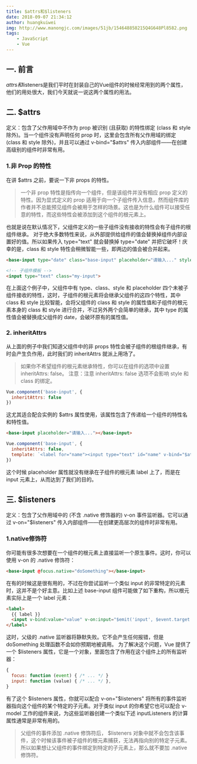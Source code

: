 ```yaml
---
title: $attrs和$listeners
date: 2018-09-07 21:34:12
author: huangkuiwei
img: http://www.manongjc.com/images/51jb/154648858215Q4G648Pl8582.png
tags: 
    - JavaScript
    - Vue
---
```

## 一. 前言
$attrs和$listeners是我们平时在封装自己的Vue组件的时候经常用到的两个属性，他们的用处很大，我们今天就说一说这两个属性的用法。
## 二. $attrs
定义：包含了父作用域中不作为 prop 被识别 (且获取) 的特性绑定 (class 和 style 除外)。当一个组件没有声明任何 prop 时，这里会包含所有父作用域的绑定 (class 和 style 除外)，并且可以通过 v-bind="$attrs" 传入内部组件——在创建高级别的组件时非常有用。
### 1.非 Prop 的特性
在讲 $attrs 之前，要说一下非 props 的特性。
>一个非 prop 特性是指传向一个组件，但是该组件并没有相应 prop 定义的特性。因为显式定义的 prop 适用于向一个子组件传入信息，然而组件库的作者并不总能预见组件会被用于怎样的场景。这也是为什么组件可以接受任意的特性，而这些特性会被添加到这个组件的根元素上。

也就是说在默认情况下，父组件定义的一些子组件没有接收的特性会有子组件的根组件继承。
对于绝大多数特性来说，从外部提供给组件的值会替换掉组件内部设置好的值。所以如果传入 type="text" 就会替换掉 type="date" 并把它破坏！庆幸的是，class 和 style 特性会稍微智能一些，即两边的值会被合并起来。
```html
<base-input type="date" class="base-input" placeholder="请输入..." style="color: #ffff00;"></base-input>
```
```html
<!-- 子组件模板 -->
<input type="text" class="my-input">
```
在上面这个例子中，父组件中有 type、class、style 和 placeholder 四个未被子组件接收的特性，这时，子组件的根元素将会继承父组件的这四个特性，其中 class 和 style 比较智能，会将父组件的 class 和 style 的属性值和子组件的根元素本身的 class 和 style 进行合并，不过另外两个会简单的继承，其中 type 的属性值会被替换成父组件的 date，会破环原有的属性值。
### 2. inheritAttrs
从上面的例子中我们知道父组件中的非 props 特性会被子组件的根组件继承，有时会产生负作用，此时我们的 inheritAttrs 就派上用场了。
>如果你不希望组件的根元素继承特性，你可以在组件的选项中设置 inheritAttrs: false。
>注意：注意 inheritAttrs: false 选项不会影响 style 和 class 的绑定。

```javascript
Vue.component('base-input', {
  inheritAttrs: false
})
```
这尤其适合配合实例的 $attrs 属性使用，该属性包含了传递给一个组件的特性名和特性值。
```html
<base-input placeholder="请输入..."></base-input>
```
```javascript
Vue.component('base-input', {
  inheritAttrs: false,
  template: `<label for="name"><input type="text" id="name" v-bind="$attrs"></label>`
})
```
这个时候 placeholder 属性就没有继承在子组件的根元素 label 上了，而是在 input 元素上，从而达到了我们的目的。
## 三. $listeners
定义：包含了父作用域中的 (不含 .native 修饰器的) v-on 事件监听器。它可以通过 v-on="$listeners" 传入内部组件——在创建更高层次的组件时非常有用。
### 1.native修饰符
你可能有很多次想要在一个组件的根元素上直接监听一个原生事件。这时，你可以使用 v-on 的 .native 修饰符：
```html
<base-input @focus.native="doSomething"></base-input>
```
在有的时候这是很有用的，不过在你尝试监听一个类似 input 的非常特定的元素时，这并不是个好主意。比如上述 base-input 组件可能做了如下重构，所以根元素实际上是一个 label 元素：
```html
<label>
  {{ label }}
  <input v-bind:value="value" v-on:input="$emit('input', $event.target.value)" >
</label>
```
这时，父级的 .native 监听器将静默失败。它不会产生任何报错，但是 doSomething 处理函数不会如你预期地被调用。
为了解决这个问题，Vue 提供了一个 $listeners 属性，它是一个对象，里面包含了作用在这个组件上的所有监听器：
```javascript
{
  focus: function (event) { /* ... */ }
  input: function (value) { /* ... */ },
}
```
有了这个 $listeners 属性，你就可以配合 v-on="$listeners" 将所有的事件监听器指向这个组件的某个特定的子元素。对于类似 input 的你希望它也可以配合 v-model 工作的组件来说，为这些监听器创建一个类似下述 inputListeners 的计算属性通常是非常有用的。
>父组件的事件添加 .native 修饰符后， $listeners 对象中就不会包含该事件，这个时候该事件被子组件的根元素捕获，无法再指向别的特定子元素。所以如果想让父组件的事件绑定到特定的子元素上，那么就不要加 .native 修饰符。
